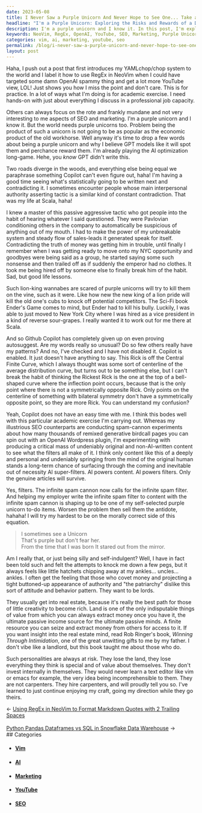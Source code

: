 ```yaml
---
date: 2023-05-08
title: I Never Saw a Purple Unicorn And Never Hope to See One... Take and Reverse!
headline: "I'm a Purple Unicorn: Exploring the Risks and Rewards of a Different Path."
description: I'm a purple unicorn and I know it. In this post, I'm exploring how to use RegEx in NeoVim, while others focus on SEO and marketing. I'm experimenting with producing original content to see what the filters make of it, and learning how to don the disguise of the buttoned-up, non-emotional types to have a seat at the table. Join me on my journey of self-discovery!
keywords: NeoVim, RegEx, OpenAI, YouTube, SEO, Marketing, Purple Unicorn, Copilot, Autosuggest, Interpersonal Authority, Pavlovian Conditioned, SEO Counterparts, Spam Cannon, Generative Birdcall, Wordpress Plugin, Infinite Spam Filter, Content Filters, Real Estate, Passive Income, Mad Hatter's Tea Party, Alice
categories: vim, ai, marketing, youtube, seo
permalink: /blog/i-never-saw-a-purple-unicorn-and-never-hope-to-see-one-take-and-reverse/
layout: post
---
```



Haha, I push out a post that first introduces my YAMLchop/chop system to the
world and I label it how to use RegEx in NeoVim when I could have targeted some
damn OpenAI spammy thing and get a lot more YouTube view, LOL! Just shows you
how I miss the point and don't care. This is for practice. In a lot of ways
what I'm doing is for academic exercise. I need hands-on with just about
everything I discuss in a professional job capacity.

Others can always focus on the rote and frankly mundane and not very
interesting to me aspects of SEO and marketing. I'm a purple unicorn and I know
it. But the world needs purple unicorns too. Problem being the product of such
a unicorn is not going to be as popular as the economic product of the old
workhorse. Well anyway it's time to drop a few words about being a purple
unicorn and why I believe GPT models like it will spot them and perchance
reward them. I'm already playing the AI optimization long-game. Hehe, you
*know* GPT didn't write this.

Two roads diverge in the woods, and everything else being equal we paraphrase
something Copilot can't even figure out, haha! I'm having a good time seeing
what's statistically going to be written next and contradicting it. I sometimes
encounter people whose main interpersonal authority asserting tactic is a
similar kind of constant contradiction. That was my life at Scala, haha! 

I knew a master of this passive aggressive tactic who got people into the habit
of hearing whatever I said questioned. They were Pavlovian conditioning others
in the company to automatically be suspicious of anything out of my mouth. I
had to make the power of my unbreakable system and steady flow of sales-leads
it generated speak for itself. Contradicting the truth of money was getting him
in trouble, until finally I remember when I was getting ready to move onto my
NYC opportunity and goodbyes were being said as a group, he started saying some
such nonsense and then trailed off as if suddenly the emperor had no clothes.
It took me being hired off by someone else to finally break him of the habit.
Sad, but good life lessons.

Such lion-king wannabes are scared of purple unicorns will try to kill them on
the vine, such as it were. Like how new the new king of a lion pride will kill
the old one's cubs to knock off potential competitors. The Sci-Fi book Ender's
Game comes to mind, but Ender had to kill his bully. Luckily, I was able to
just moved to New York City where I was hired as a vice president in a kind of
reverse sour-grapes. I really wanted it to work out for me there at Scala.

And so Github Copilot has completely given up on even proving autosuggest. Are
my words really so unusual? Do so few others really have my patterns? And no,
I've checked and I have not disabled it. Copilot is enabled. It just doesn't
have anything to say. This Rick is off the Central Finite Curve, which I always
thought was some sort of centerline of the average distribution curve, but
turns out to be something else, but I can't break the habit of thinking the
Rickest Rick is the one at the top of a bell-shaped curve where the inflection
point occurs, because that is the only point where there is not a symmetrically
opposite Rick. Only points on the centerline of something with bilateral
symmetry don't have a symmetrically opposite point, so they are more Rick. You
can understand my confusion?

Yeah, Copilot does not have an easy time with me. I think this bodes well with
this particular academic exercise I'm carrying out. Whereas my illustrious SEO
counterparts are conducting spam-cannon experiments about how many thousands of
remixed generative birdcall pages you can spin out with an OpenAI Wordpress
plugin, I'm experimenting with producing a critical mass of undeniably original
and non-AI-written content to see what the filters all make of it. I think only
content like this of a deeply and personal and undeniably springing from the
mind of the original human stands a long-term chance of surfacing through the
coming and inevitable out of necessity AI super-filters. AI powers content. AI
powers filters. Only the genuine articles will survive.

Yes, filters. The infinite spam cannon now calls for the infinite spam filter.
And helping my employer write the infinite spam filter to content with the
infinite spam cannon is shaping up to be one of my self-selected purple unicorn
to-do items. Worsen the problem then sell them the antidote, hahaha! I will try
my hardest to be on the morally correct side of this equation.

> I sometimes see a Unicorn  
> That's purple but don't fear her.  
> From the time that I was born
> It stared out from the mirror.

Am I really that, or just being silly and self-indulgent? Well, I have in fact
been told such and felt the attempts to knock me down a few pegs, but it always
feels like little hatchets chipping away at my ankles... uncles... ankles. I
often get the feeling that those who covet money and projecting a tight
buttoned-up appearance of authority and "the patriarchy" dislike this sort of
attitude and behavior pattern. They want to be lords.

They usually get into real estate, because it's really the best path for those
of little creativity to become rich. Land is one of the only indisputable
things of value from which you can always extract money once you have it, the
ultimate passive income source for the ultimate passive minds. A finite
resource you can seize and extract money from others for access to it. If you
want insight into the real estate mind, read Rob Ringer's book, *Winning
Through Intimidation*, one of the great unwitting gifts to me by my father. I
don't vibe like a landlord, but this book taught me about those who do.

Such personalities are always at risk. They lose the land, they lose everything
they think is special and of value about themselves. They don't invest
internally in themselves. They would never learn a text editor like vim or
emacs for example, the very idea being incomprehensible to them. They are not
carpenters. They hire carpenters, and will proudly tell you so. I've learned to
just continue enjoying my craft, going my direction while they go theirs.


















<div class="arrow-links"><div class="post-nav-prev"><span class="arrow">&larr;&nbsp;</span><a href="/blog/using-regex-in-neovim-to-format-markdown-quotes-with-2-trailing-spaces/">Using RegEx in NeoVim to Format Markdown Quotes with 2 Trailing Spaces</a></div> &nbsp; <div class="post-nav-next"><a href="/blog/python-pandas-dataframes-vs-sql-in-snowflake-data-warehouse/">Python Pandas Dataframes vs SQL in Snowflake Data Warehouse</a><span class="arrow">&nbsp;&rarr;</span></div></div>
## Categories

<ul>
<li><h4><a href='/vim/'>Vim</a></h4></li>
<li><h4><a href='/ai/'>AI</a></h4></li>
<li><h4><a href='/marketing/'>Marketing</a></h4></li>
<li><h4><a href='/youtube/'>YouTube</a></h4></li>
<li><h4><a href='/seo/'>SEO</a></h4></li></ul>